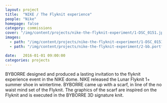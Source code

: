 ```yaml
---
layout: project
title:  "NIKE / The Flyknit experience"
people: "Nike"
homepage: false
category: commissions
cover: "/img/content/projects/nike-the-flyknit-experiment/1-DSC_0151.jpg"
images:
  - path: "/img/content/projects/nike-the-flyknit-experiment/1-DSC_0151.jpg"
  - path: "/img/content/projects/nike-the-flyknit-experiment/2-bb.portfolio-14.jpg"

date:   2016-01-01 09:00:00
categories: projects
---
```


BYBORRE designed and produced a lasting invitation to the flyknit experience event in the NIKE dome.
NIKE released the Lunar Flyknit 1+ summer shoe in wintertime. BYBORRE came up with a scarf, in line of the no waist mind set of the Flyknit. The graphics of the scarf are inspired on the Flyknit and is executed in the BYBORRE 3D signature knit.
